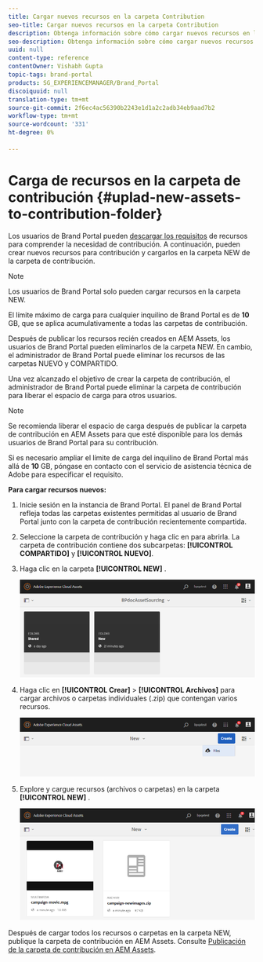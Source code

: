 ```yaml
---
title: Cargar nuevos recursos en la carpeta Contribution
seo-title: Cargar nuevos recursos en la carpeta Contribution
description: Obtenga información sobre cómo cargar nuevos recursos en la carpeta de contribución de Brand Portal.
seo-description: Obtenga información sobre cómo cargar nuevos recursos en la carpeta de contribución de Brand Portal.
uuid: null
content-type: reference
contentOwner: Vishabh Gupta
topic-tags: brand-portal
products: SG_EXPERIENCEMANAGER/Brand_Portal
discoiquuid: null
translation-type: tm+mt
source-git-commit: 2f6ec4ac56390b2243e1d1a2c2adb34eb9aad7b2
workflow-type: tm+mt
source-wordcount: '331'
ht-degree: 0%

---
```



# Carga de recursos en la carpeta de contribución {#uplad-new-assets-to-contribution-folder}

Los usuarios de Brand Portal pueden [descargar los requisitos](brand-portal-download-asset-requirements.md) de recursos para comprender la necesidad de contribución.
A continuación, pueden crear nuevos recursos para contribución y cargarlos en la carpeta NEW de la carpeta de contribución.

>[!NOTE]
>
>Los usuarios de Brand Portal solo pueden cargar recursos en la carpeta NEW.
>
>El límite máximo de carga para cualquier inquilino de Brand Portal es de **10** GB, que se aplica acumulativamente a todas las carpetas de contribución.


Después de publicar los recursos recién creados en AEM Assets, los usuarios de Brand Portal pueden eliminarlos de la carpeta NEW. En cambio, el administrador de Brand Portal puede eliminar los recursos de las carpetas NUEVO y COMPARTIDO.

Una vez alcanzado el objetivo de crear la carpeta de contribución, el administrador de Brand Portal puede eliminar la carpeta de contribución para liberar el espacio de carga para otros usuarios.

>[!NOTE]
>
>Se recomienda liberar el espacio de carga después de publicar la carpeta de contribución en AEM Assets para que esté disponible para los demás usuarios de Brand Portal para su contribución.
>
>Si es necesario ampliar el límite de carga del inquilino de Brand Portal más allá de **10** GB, póngase en contacto con el servicio de asistencia técnica de Adobe para especificar el requisito.


**Para cargar recursos nuevos:**

1. Inicie sesión en la instancia de Brand Portal.
El panel de Brand Portal refleja todas las carpetas existentes permitidas al usuario de Brand Portal junto con la carpeta de contribución recientemente compartida.

1. Seleccione la carpeta de contribución y haga clic en para abrirla. La carpeta de contribución contiene dos subcarpetas: **[!UICONTROL COMPARTIDO]** y **[!UICONTROL NUEVO]**.

1. Haga clic en la carpeta **[!UICONTROL NEW]** .

   ![](assets/upload-new-assets1.png)

1. Haga clic en **[!UICONTROL Crear]** > **[!UICONTROL Archivos]** para cargar archivos o carpetas individuales (.zip) que contengan varios recursos.

   ![](assets/upload-new-assets2.png)

1. Explore y cargue recursos (archivos o carpetas) en la carpeta **[!UICONTROL NEW]** .

   ![](assets/upload-new-assets3.png)

Después de cargar todos los recursos o carpetas en la carpeta NEW, publique la carpeta de contribución en AEM Assets. Consulte [Publicación de la carpeta de contribución en AEM Assets](brand-portal-publish-contribution-folder-to-aem-assets.md).
